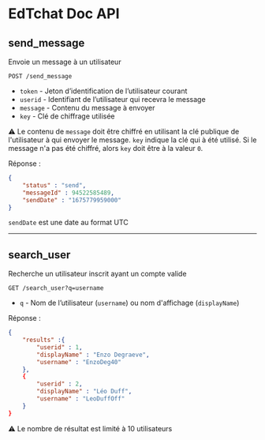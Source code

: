# EdTchat Doc API


## send_message

Envoie un message à un utilisateur

```
POST /send_message
```
- `token` - Jeton d’identification de l’utilisateur courant
- `userid` - Identifiant de l’utilisateur qui recevra le message
- `message` - Contenu du message à envoyer
- `key` - Clé de chiffrage utilisée

⚠️ Le contenu de `message` doit être chiffré en utilisant la clé publique de l'utilisateur à qui envoyer le message. `key` indique la clé qui à été utilisé. Si le message n'a pas été chiffré, alors `key` doit être à la valeur `0`.

Réponse :
```json
{
    "status" : "send",
    "messageId" : 94522585489,
    "sendDate" : "1675779959000"
}
```
`sendDate` est une date au format UTC

---

## search_user

Recherche un utilisateur inscrit ayant un compte valide

```
GET /search_user?q=username
```
- `q` - Nom de l’utilisateur (`username`) ou nom d'affichage (`displayName`)

Réponse :
```json
{
	"results" :{
        "userid" : 1,
        "displayName" : "Enzo Degraeve",
        "username" : "EnzoDeg40"
    },
    {
        "userid" : 2,
        "displayName" : "Léo Duff",
        "username" : "LeoDuffOff"
    }
}
```

⚠️ Le nombre de résultat est limité à 10 utilisateurs